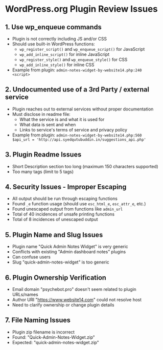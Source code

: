 # WordPress.org Plugin Review Issues

## 1. Use wp_enqueue commands

- Plugin is not correctly including JS and/or CSS
- Should use built-in WordPress functions:
  - `wp_register_script()` and `wp_enqueue_script()` for JavaScript
  - `wp_add_inline_script()` for inline JavaScript
  - `wp_register_style()` and `wp_enqueue_style()` for CSS
  - `wp_add_inline_style()` for inline CSS
- Example from plugin: `admin-notes-widget-by-website14.php:240 <script>`

## 2. Undocumented use of a 3rd Party / external service

- Plugin reaches out to external services without proper documentation
- Must disclose in readme file:
  - What the service is and what it is used for
  - What data is sent and when
  - Links to service's terms of service and privacy policy
- Example from plugin: `admin-notes-widget-by-website14.php:560 $api_url = 'http://api.syedqutubuddin.in/suggestions_api.php'`

## 3. Plugin Readme Issues

- Short Description section too long (maximum 150 characters supported)
- Too many tags (limit to 5 tags)

## 4. Security Issues - Improper Escaping

- All output should be run through escaping functions
- Found `_e` function usage (should use `esc_html_e`, `esc_attr_e`, etc.)
- Found unescaped output from functions like `admin_url`
- Total of 40 incidences of unsafe printing functions
- Total of 8 incidences of unescaped output

## 5. Plugin Name and Slug Issues

- Plugin name "Quick Admin Notes Widget" is very generic
- Conflicts with existing "Admin dashboard notes" plugins
- Can confuse users
- Slug "quick-admin-notes-widget" is too generic

## 6. Plugin Ownership Verification

- Email domain "psychebot.pro" doesn't seem related to plugin URLs/names
- Author URI "https://www.website14.com" could not resolve host
- Need to clarify ownership or change plugin details

## 7. File Naming Issues

- Plugin zip filename is incorrect
- Found: "Quick-Admin-Notes-Widget.zip"
- Expected: "quick-admin-notes-widget.zip"

